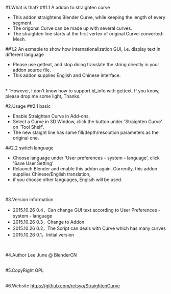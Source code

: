 #1.What is that?
##1.1 A addon to straighten curve
* This addon straightens Blender Curve, while keeping the length of every segment.<br>
* The origonal Curve can be made up with several curves.<br>
* The straighten line starts at the first vertex of original Curve-converted-Mesh.<br>

##1.2 An exmaple to show how internationalization GUI, i.e. display text in different language
* Please use gettext, and stop doing translate the string directly in your addon source file.<br>
* This addon supplies English and Chinese interface.<br>
<br>
* `However, I don't know how to support bl_info with gettext. If you know, please drop me some light, Thanks.`<br>

#2.Usage
##2.1 basic
* Enable Straighten Curve in Add-ons.<br>
* Select a Curve in 3D Window, click the button under 'Straighten Curve' on 'Tool Shelf'.<br>
* The new staight line has same fill/depth/resolution parameters as the original one.<br>

##2.2 switch language
* Choose language under 'User preferences - system - language', click 'Save User Setting'<br>
* Relaunch Blender and enable this addon again. Currently, this addon supplies Chinese/English translation,<br>
* if you choose other languages, Englsih will be used.<br>
<br>

#3.Version Information
* 2015.10.26 0.4，Can change GUI text according to User Preferences - system - language<br>
* 2015.10.26 0.3，Change to Addon<br>
* 2015.10.26 0.2，The Script can deals with Curve which has many curves<br>
* 2015.10.26 0.1，Initial version<br>
<br>

#4.Author
Lee June @ BlenderCN<br>
<br>

#5.CopyRight
GPL<br>
<br>

#6.Website
https://github.com/retsyo/StraightenCurve<br>

